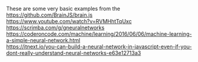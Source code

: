 These are some very basic examples from the 
<br />
https://github.com/BrainJS/brain.js
<br />
https://www.youtube.com/watch?v=RVMHhtTqUxc
<br />
https://scrimba.com/g/gneuralnetworks
<br />
https://coderoncode.com/machine/learning/2016/06/06/machine-learning-a-simple-neural-network.html
<br />
https://itnext.io/you-can-build-a-neural-network-in-javascript-even-if-you-dont-really-understand-neural-networks-e63e12713a3